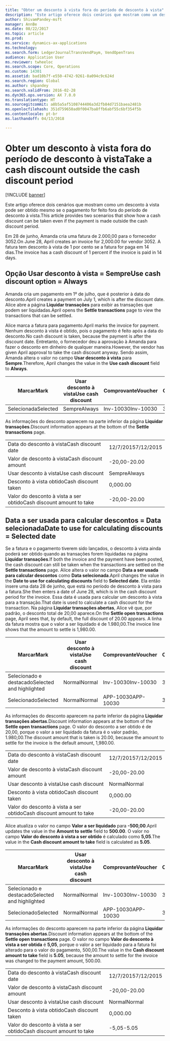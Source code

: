 ```yaml
---
title: "Obter um desconto à vista fora do período de desconto à vista"
description: "Este artigo oferece dois cenários que mostram como um desconto à vista pode ser obtido mesmo se o pagamento for feito fora do período de desconto à vista."
author: ShivamPandey-msft
manager: AnnBe
ms.date: 08/22/2017
ms.topic: article
ms.prod: 
ms.service: dynamics-ax-applications
ms.technology: 
ms.search.form: LedgerJournalTransVendPaym, VendOpenTrans
audience: Application User
ms.reviewer: twheeloc
ms.search.scope: Core, Operations
ms.custom: 14301
ms.assetid: bad10b7f-e550-4742-9261-8a094c9c624d
ms.search.region: Global
ms.author: shpandey
ms.search.validFrom: 2016-02-28
ms.dyn365.ops.version: AX 7.0.0
ms.translationtype: HT
ms.sourcegitcommit: a8b5a5af5108744406a3d2fb84d7151baea2481b
ms.openlocfilehash: 351d759650ad0f0047ba8ffb6abf55c6bf354f5b
ms.contentlocale: pt-br
ms.lasthandoff: 04/13/2018

---
```


# <a name="take-a-cash-discount-outside-the-cash-discount-period"></a><span data-ttu-id="aa2f3-103">Obter um desconto à vista fora do período de desconto à vista</span><span class="sxs-lookup"><span data-stu-id="aa2f3-103">Take a cash discount outside the cash discount period</span></span>

[!INCLUDE [banner](../includes/banner.md)]

<span data-ttu-id="aa2f3-104">Este artigo oferece dois cenários que mostram como um desconto à vista pode ser obtido mesmo se o pagamento for feito fora do período de desconto à vista.</span><span class="sxs-lookup"><span data-stu-id="aa2f3-104">This article provides two scenarios that show how a cash discount can be taken even if the payment is made outside the cash discount period.</span></span>

<span data-ttu-id="aa2f3-105">Em 28 de junho, Amanda cria uma fatura de 2.000,00 para o fornecedor 3052.</span><span class="sxs-lookup"><span data-stu-id="aa2f3-105">On June 28, April creates an invoice for 2,000.00 for vendor 3052.</span></span> <span data-ttu-id="aa2f3-106">A fatura tem desconto à vista de 1 por cento se a fatura for paga em 14 dias.</span><span class="sxs-lookup"><span data-stu-id="aa2f3-106">The invoice has a cash discount of 1 percent if the invoice is paid in 14 days.</span></span>

## <a name="use-cash-discount-option--always"></a><span data-ttu-id="aa2f3-107">Opção Usar desconto à vista = Sempre</span><span class="sxs-lookup"><span data-stu-id="aa2f3-107">Use cash discount option = Always</span></span>
<span data-ttu-id="aa2f3-108">Amanda cria um pagamento em 1º de julho, que é posterior à data do desconto.</span><span class="sxs-lookup"><span data-stu-id="aa2f3-108">April creates a payment on July 1, which is after the discount date.</span></span> <span data-ttu-id="aa2f3-109">Alice abre a página **Liquidar transações** para exibir as transações que podem ser liquidadas.</span><span class="sxs-lookup"><span data-stu-id="aa2f3-109">April opens the **Settle transactions** page to view the transactions that can be settled.</span></span> 

<span data-ttu-id="aa2f3-110">Alice marca a fatura para pagamento.</span><span class="sxs-lookup"><span data-stu-id="aa2f3-110">April marks the invoice for payment.</span></span> <span data-ttu-id="aa2f3-111">Nenhum desconto à vista é obtido, pois o pagamento é feito após a data do desconto.</span><span class="sxs-lookup"><span data-stu-id="aa2f3-111">No cash discount is taken, because the payment is after the discount date.</span></span> <span data-ttu-id="aa2f3-112">Entretanto, o fornecedor deu a aprovação à Amanda para fazer o desconto em dinheiro de qualquer maneira.</span><span class="sxs-lookup"><span data-stu-id="aa2f3-112">However, the vendor has given April approval to take the cash discount anyway.</span></span> <span data-ttu-id="aa2f3-113">Sendo assim, Amanda altera o valor no campo **Usar desconto à vista** para **Sempre**.</span><span class="sxs-lookup"><span data-stu-id="aa2f3-113">Therefore, April changes the value in the **Use cash discount** field to **Always**.</span></span>

| <span data-ttu-id="aa2f3-114">Marcar</span><span class="sxs-lookup"><span data-stu-id="aa2f3-114">Mark</span></span>     | <span data-ttu-id="aa2f3-115">Usar desconto à vista</span><span class="sxs-lookup"><span data-stu-id="aa2f3-115">Use cash discount</span></span> | <span data-ttu-id="aa2f3-116">Comprovante</span><span class="sxs-lookup"><span data-stu-id="aa2f3-116">Voucher</span></span>   | <span data-ttu-id="aa2f3-117">Conta</span><span class="sxs-lookup"><span data-stu-id="aa2f3-117">Account</span></span> | <span data-ttu-id="aa2f3-118">Data do desconto à vista</span><span class="sxs-lookup"><span data-stu-id="aa2f3-118">Cash discount date</span></span> | <span data-ttu-id="aa2f3-119">Data de conclusão</span><span class="sxs-lookup"><span data-stu-id="aa2f3-119">Due date</span></span>  | <span data-ttu-id="aa2f3-120">Fatura</span><span class="sxs-lookup"><span data-stu-id="aa2f3-120">Invoice</span></span> | <span data-ttu-id="aa2f3-121">Valor na moeda da transação</span><span class="sxs-lookup"><span data-stu-id="aa2f3-121">Amount in transaction currency</span></span> | <span data-ttu-id="aa2f3-122">Moeda</span><span class="sxs-lookup"><span data-stu-id="aa2f3-122">Currency</span></span> | <span data-ttu-id="aa2f3-123">Valor para liquidar</span><span class="sxs-lookup"><span data-stu-id="aa2f3-123">Amount to settle</span></span> |
|----------|-------------------|-----------|---------|--------------------|-----------|---------|--------------------------------|----------|------------------|
| <span data-ttu-id="aa2f3-124">Selecionada</span><span class="sxs-lookup"><span data-stu-id="aa2f3-124">Selected</span></span> | <span data-ttu-id="aa2f3-125">Sempre</span><span class="sxs-lookup"><span data-stu-id="aa2f3-125">Always</span></span>            | <span data-ttu-id="aa2f3-126">Inv-10030</span><span class="sxs-lookup"><span data-stu-id="aa2f3-126">Inv-10030</span></span> | <span data-ttu-id="aa2f3-127">3052</span><span class="sxs-lookup"><span data-stu-id="aa2f3-127">3052</span></span>    | <span data-ttu-id="aa2f3-128">28/6/2015</span><span class="sxs-lookup"><span data-stu-id="aa2f3-128">6/28/2015</span></span>          | <span data-ttu-id="aa2f3-129">12/7/2015</span><span class="sxs-lookup"><span data-stu-id="aa2f3-129">7/12/2015</span></span> | <span data-ttu-id="aa2f3-130">10030</span><span class="sxs-lookup"><span data-stu-id="aa2f3-130">10030</span></span>   | <span data-ttu-id="aa2f3-131">-2.000,00</span><span class="sxs-lookup"><span data-stu-id="aa2f3-131">-2,000.00</span></span>                      | <span data-ttu-id="aa2f3-132">USD</span><span class="sxs-lookup"><span data-stu-id="aa2f3-132">USD</span></span>      | <span data-ttu-id="aa2f3-133">-1.980,00</span><span class="sxs-lookup"><span data-stu-id="aa2f3-133">-1,980.00</span></span>        |

<span data-ttu-id="aa2f3-134">As informações do desconto aparecem na parte inferior da página **Liquidar transações**.</span><span class="sxs-lookup"><span data-stu-id="aa2f3-134">Discount information appears at the bottom of the **Settle transactions** page.</span></span>

|                              |           |
|------------------------------|-----------|
| <span data-ttu-id="aa2f3-135">Data do desconto à vista</span><span class="sxs-lookup"><span data-stu-id="aa2f3-135">Cash discount date</span></span>           | <span data-ttu-id="aa2f3-136">12/7/2015</span><span class="sxs-lookup"><span data-stu-id="aa2f3-136">7/12/2015</span></span> |
| <span data-ttu-id="aa2f3-137">Valor de desconto à vista</span><span class="sxs-lookup"><span data-stu-id="aa2f3-137">Cash discount amount</span></span>         | <span data-ttu-id="aa2f3-138">-20,00</span><span class="sxs-lookup"><span data-stu-id="aa2f3-138">-20.00</span></span>    |
| <span data-ttu-id="aa2f3-139">Usar desconto à vista</span><span class="sxs-lookup"><span data-stu-id="aa2f3-139">Use cash discount</span></span>            | <span data-ttu-id="aa2f3-140">Sempre</span><span class="sxs-lookup"><span data-stu-id="aa2f3-140">Always</span></span>    |
| <span data-ttu-id="aa2f3-141">Desconto à vista obtido</span><span class="sxs-lookup"><span data-stu-id="aa2f3-141">Cash discount taken</span></span>          | <span data-ttu-id="aa2f3-142">0,00</span><span class="sxs-lookup"><span data-stu-id="aa2f3-142">0.00</span></span>      |
| <span data-ttu-id="aa2f3-143">Valor do desconto à vista a ser obtido</span><span class="sxs-lookup"><span data-stu-id="aa2f3-143">Cash discount amount to take</span></span> | <span data-ttu-id="aa2f3-144">-20,00</span><span class="sxs-lookup"><span data-stu-id="aa2f3-144">-20.00</span></span>    |

## <a name="date-to-use-for-calculating-discounts--selected-date"></a><span data-ttu-id="aa2f3-145">Data a ser usada para calcular descontos = Data selecionada</span><span class="sxs-lookup"><span data-stu-id="aa2f3-145">Date to use for calculating discounts = Selected date</span></span>
<span data-ttu-id="aa2f3-146">Se a fatura e o pagamento tiverem sido lançados, o desconto à vista ainda poderá ser obtido quando as transações forem liquidadas na página **Liquidar transações**.</span><span class="sxs-lookup"><span data-stu-id="aa2f3-146">If both the invoice and the payment have been posted, the cash discount can still be taken when the transactions are settled on the **Settle transactions** page.</span></span> <span data-ttu-id="aa2f3-147">Alice altera o valor no campo **Data a ser usada para calcular descontos** como **Data selecionada**.</span><span class="sxs-lookup"><span data-stu-id="aa2f3-147">April changes the value in the **Date to use for calculating discounts** field to **Selected date**.</span></span> <span data-ttu-id="aa2f3-148">Ela então insere uma data 28 de junho, que está no período de desconto à vista para a fatura.</span><span class="sxs-lookup"><span data-stu-id="aa2f3-148">She then enters a date of June 28, which is in the cash discount period for the invoice.</span></span> <span data-ttu-id="aa2f3-149">Essa data é usada para calcular um desconto à vista para a transação.</span><span class="sxs-lookup"><span data-stu-id="aa2f3-149">That date is used to calculate a cash discount for the transaction.</span></span> <span data-ttu-id="aa2f3-150">Na página **Liquidar transações abertas**, Alice vê que, por padrão, o desconto total de 20,00 aparece.</span><span class="sxs-lookup"><span data-stu-id="aa2f3-150">On the **Settle open transactions** page, April sees that, by default, the full discount of 20.00 appears.</span></span> <span data-ttu-id="aa2f3-151">A linha da fatura mostra que o valor a ser liquidado é de 1.980,00.</span><span class="sxs-lookup"><span data-stu-id="aa2f3-151">The invoice line shows that the amount to settle is 1,980.00.</span></span>

| <span data-ttu-id="aa2f3-152">Marcar</span><span class="sxs-lookup"><span data-stu-id="aa2f3-152">Mark</span></span>                     | <span data-ttu-id="aa2f3-153">Usar desconto à vista</span><span class="sxs-lookup"><span data-stu-id="aa2f3-153">Use cash discount</span></span> | <span data-ttu-id="aa2f3-154">Comprovante</span><span class="sxs-lookup"><span data-stu-id="aa2f3-154">Voucher</span></span>   | <span data-ttu-id="aa2f3-155">Conta</span><span class="sxs-lookup"><span data-stu-id="aa2f3-155">Account</span></span> | <span data-ttu-id="aa2f3-156">Data do desconto à vista</span><span class="sxs-lookup"><span data-stu-id="aa2f3-156">Cash discount date</span></span> | <span data-ttu-id="aa2f3-157">Data de conclusão</span><span class="sxs-lookup"><span data-stu-id="aa2f3-157">Due date</span></span>  | <span data-ttu-id="aa2f3-158">Fatura</span><span class="sxs-lookup"><span data-stu-id="aa2f3-158">Invoice</span></span> | <span data-ttu-id="aa2f3-159">Valor na moeda da transação</span><span class="sxs-lookup"><span data-stu-id="aa2f3-159">Amount in transaction currency</span></span> | <span data-ttu-id="aa2f3-160">Moeda</span><span class="sxs-lookup"><span data-stu-id="aa2f3-160">Currency</span></span> | <span data-ttu-id="aa2f3-161">Valor para liquidar</span><span class="sxs-lookup"><span data-stu-id="aa2f3-161">Amount to settle</span></span> |
|--------------------------|-------------------|-----------|---------|--------------------|-----------|---------|--------------------------------|----------|------------------|
| <span data-ttu-id="aa2f3-162">Selecionado e destacado</span><span class="sxs-lookup"><span data-stu-id="aa2f3-162">Selected and highlighted</span></span> | <span data-ttu-id="aa2f3-163">Normal</span><span class="sxs-lookup"><span data-stu-id="aa2f3-163">Normal</span></span>            | <span data-ttu-id="aa2f3-164">Inv-10030</span><span class="sxs-lookup"><span data-stu-id="aa2f3-164">Inv-10030</span></span> | <span data-ttu-id="aa2f3-165">3052</span><span class="sxs-lookup"><span data-stu-id="aa2f3-165">3052</span></span>    | <span data-ttu-id="aa2f3-166">28/6/2015</span><span class="sxs-lookup"><span data-stu-id="aa2f3-166">6/28/2015</span></span>          | <span data-ttu-id="aa2f3-167">12/7/2015</span><span class="sxs-lookup"><span data-stu-id="aa2f3-167">7/12/2015</span></span> | <span data-ttu-id="aa2f3-168">10030</span><span class="sxs-lookup"><span data-stu-id="aa2f3-168">10030</span></span>   | <span data-ttu-id="aa2f3-169">-2.000,00</span><span class="sxs-lookup"><span data-stu-id="aa2f3-169">-2,000.00</span></span>                      | <span data-ttu-id="aa2f3-170">USD</span><span class="sxs-lookup"><span data-stu-id="aa2f3-170">USD</span></span>      | <span data-ttu-id="aa2f3-171">-1.980,00</span><span class="sxs-lookup"><span data-stu-id="aa2f3-171">-1,980.00</span></span>        |
| <span data-ttu-id="aa2f3-172">Selecionado</span><span class="sxs-lookup"><span data-stu-id="aa2f3-172">Selected</span></span>                 | <span data-ttu-id="aa2f3-173">Normal</span><span class="sxs-lookup"><span data-stu-id="aa2f3-173">Normal</span></span>            | <span data-ttu-id="aa2f3-174">APP-10030</span><span class="sxs-lookup"><span data-stu-id="aa2f3-174">APP-10030</span></span> | <span data-ttu-id="aa2f3-175">3052</span><span class="sxs-lookup"><span data-stu-id="aa2f3-175">3052</span></span>    | <span data-ttu-id="aa2f3-176">15/7/2015</span><span class="sxs-lookup"><span data-stu-id="aa2f3-176">7/15/2015</span></span>          | <span data-ttu-id="aa2f3-177">15/7/2015</span><span class="sxs-lookup"><span data-stu-id="aa2f3-177">7/15/2015</span></span> |         | <span data-ttu-id="aa2f3-178">500,00</span><span class="sxs-lookup"><span data-stu-id="aa2f3-178">500.00</span></span>                         | <span data-ttu-id="aa2f3-179">USD</span><span class="sxs-lookup"><span data-stu-id="aa2f3-179">USD</span></span>      | <span data-ttu-id="aa2f3-180">500,00</span><span class="sxs-lookup"><span data-stu-id="aa2f3-180">500.00</span></span>           |

<span data-ttu-id="aa2f3-181">As informações do desconto aparecem na parte inferior da página **Liquidar transações abertas**.</span><span class="sxs-lookup"><span data-stu-id="aa2f3-181">Discount information appears at the bottom of the **Settle open transactions** page.</span></span> <span data-ttu-id="aa2f3-182">O valor do desconto a ser obtido é de 20,00, porque o valor a ser liquidado da fatura é o valor padrão, 1.980,00.</span><span class="sxs-lookup"><span data-stu-id="aa2f3-182">The discount amount that is taken is 20.00, because the amount to settle for the invoice is the default amount, 1,980.00.</span></span>

|                              |           |
|------------------------------|-----------|
| <span data-ttu-id="aa2f3-183">Data do desconto à vista</span><span class="sxs-lookup"><span data-stu-id="aa2f3-183">Cash discount date</span></span>           | <span data-ttu-id="aa2f3-184">12/7/2015</span><span class="sxs-lookup"><span data-stu-id="aa2f3-184">7/12/2015</span></span> |
| <span data-ttu-id="aa2f3-185">Valor de desconto à vista</span><span class="sxs-lookup"><span data-stu-id="aa2f3-185">Cash discount amount</span></span>         | <span data-ttu-id="aa2f3-186">-20,00</span><span class="sxs-lookup"><span data-stu-id="aa2f3-186">-20.00</span></span>    |
| <span data-ttu-id="aa2f3-187">Usar desconto à vista</span><span class="sxs-lookup"><span data-stu-id="aa2f3-187">Use cash discount</span></span>            | <span data-ttu-id="aa2f3-188">Normal</span><span class="sxs-lookup"><span data-stu-id="aa2f3-188">Normal</span></span>    |
| <span data-ttu-id="aa2f3-189">Desconto à vista obtido</span><span class="sxs-lookup"><span data-stu-id="aa2f3-189">Cash discount taken</span></span>          | <span data-ttu-id="aa2f3-190">0,00</span><span class="sxs-lookup"><span data-stu-id="aa2f3-190">0.00</span></span>      |
| <span data-ttu-id="aa2f3-191">Valor do desconto à vista a ser obtido</span><span class="sxs-lookup"><span data-stu-id="aa2f3-191">Cash discount amount to take</span></span> | <span data-ttu-id="aa2f3-192">-20,00</span><span class="sxs-lookup"><span data-stu-id="aa2f3-192">-20.00</span></span>    |

<span data-ttu-id="aa2f3-193">Alice atualiza o valor no campo **Valor a ser liquidado** para **-500,00**.</span><span class="sxs-lookup"><span data-stu-id="aa2f3-193">April updates the value in the **Amount to settle** field to **500.00**.</span></span> <span data-ttu-id="aa2f3-194">O valor no campo **Valor do desconto à vista a ser obtido** é calculado como **5,05**.</span><span class="sxs-lookup"><span data-stu-id="aa2f3-194">The value in the **Cash discount amount to take** field is calculated as **5.05**.</span></span>

| <span data-ttu-id="aa2f3-195">Marcar</span><span class="sxs-lookup"><span data-stu-id="aa2f3-195">Mark</span></span>                     | <span data-ttu-id="aa2f3-196">Usar desconto à vista</span><span class="sxs-lookup"><span data-stu-id="aa2f3-196">Use cash discount</span></span> | <span data-ttu-id="aa2f3-197">Comprovante</span><span class="sxs-lookup"><span data-stu-id="aa2f3-197">Voucher</span></span>   | <span data-ttu-id="aa2f3-198">Conta</span><span class="sxs-lookup"><span data-stu-id="aa2f3-198">Account</span></span> | <span data-ttu-id="aa2f3-199">Data</span><span class="sxs-lookup"><span data-stu-id="aa2f3-199">Date</span></span>      | <span data-ttu-id="aa2f3-200">Data de conclusão</span><span class="sxs-lookup"><span data-stu-id="aa2f3-200">Due date</span></span>  | <span data-ttu-id="aa2f3-201">Fatura</span><span class="sxs-lookup"><span data-stu-id="aa2f3-201">Invoice</span></span> | <span data-ttu-id="aa2f3-202">Valor na moeda da transação</span><span class="sxs-lookup"><span data-stu-id="aa2f3-202">Amount in transaction currency</span></span> | <span data-ttu-id="aa2f3-203">Moeda</span><span class="sxs-lookup"><span data-stu-id="aa2f3-203">Currency</span></span> | <span data-ttu-id="aa2f3-204">Valor para liquidar</span><span class="sxs-lookup"><span data-stu-id="aa2f3-204">Amount to settle</span></span> |
|--------------------------|-------------------|-----------|---------|-----------|-----------|---------|--------------------------------|----------|------------------|
| <span data-ttu-id="aa2f3-205">Selecionado e destacado</span><span class="sxs-lookup"><span data-stu-id="aa2f3-205">Selected and highlighted</span></span> | <span data-ttu-id="aa2f3-206">Normal</span><span class="sxs-lookup"><span data-stu-id="aa2f3-206">Normal</span></span>            | <span data-ttu-id="aa2f3-207">Inv-10030</span><span class="sxs-lookup"><span data-stu-id="aa2f3-207">Inv-10030</span></span> | <span data-ttu-id="aa2f3-208">3052</span><span class="sxs-lookup"><span data-stu-id="aa2f3-208">3052</span></span>    | <span data-ttu-id="aa2f3-209">28/6/2015</span><span class="sxs-lookup"><span data-stu-id="aa2f3-209">6/28/2015</span></span> | <span data-ttu-id="aa2f3-210">12/7/2015</span><span class="sxs-lookup"><span data-stu-id="aa2f3-210">7/12/2015</span></span> | <span data-ttu-id="aa2f3-211">10030</span><span class="sxs-lookup"><span data-stu-id="aa2f3-211">10030</span></span>   | <span data-ttu-id="aa2f3-212">2.000,00</span><span class="sxs-lookup"><span data-stu-id="aa2f3-212">2,000.00</span></span>                       | <span data-ttu-id="aa2f3-213">USD</span><span class="sxs-lookup"><span data-stu-id="aa2f3-213">USD</span></span>      | <span data-ttu-id="aa2f3-214">-500,00</span><span class="sxs-lookup"><span data-stu-id="aa2f3-214">-500.00</span></span>          |
| <span data-ttu-id="aa2f3-215">Selecionado</span><span class="sxs-lookup"><span data-stu-id="aa2f3-215">Selected</span></span>                 | <span data-ttu-id="aa2f3-216">Normal</span><span class="sxs-lookup"><span data-stu-id="aa2f3-216">Normal</span></span>            | <span data-ttu-id="aa2f3-217">APP-10030</span><span class="sxs-lookup"><span data-stu-id="aa2f3-217">APP-10030</span></span> | <span data-ttu-id="aa2f3-218">3052</span><span class="sxs-lookup"><span data-stu-id="aa2f3-218">3052</span></span>    | <span data-ttu-id="aa2f3-219">15/7/2015</span><span class="sxs-lookup"><span data-stu-id="aa2f3-219">7/15/2015</span></span> | <span data-ttu-id="aa2f3-220">15/7/2015</span><span class="sxs-lookup"><span data-stu-id="aa2f3-220">7/15/2015</span></span> |         | <span data-ttu-id="aa2f3-221">500,00</span><span class="sxs-lookup"><span data-stu-id="aa2f3-221">500.00</span></span>                         | <span data-ttu-id="aa2f3-222">USD</span><span class="sxs-lookup"><span data-stu-id="aa2f3-222">USD</span></span>      | <span data-ttu-id="aa2f3-223">500,00</span><span class="sxs-lookup"><span data-stu-id="aa2f3-223">500.00</span></span>           |

<span data-ttu-id="aa2f3-224">As informações do desconto aparecem na parte inferior da página **Liquidar transações abertas**.</span><span class="sxs-lookup"><span data-stu-id="aa2f3-224">Discount information appears at the bottom of the **Settle open transactions** page.</span></span> <span data-ttu-id="aa2f3-225">O valor no campo **Valor do desconto à vista a ser obtida** é **5,05**, porque o valor a ser liquidado para a fatura foi alterado para o valor do pagamento, 500,00.</span><span class="sxs-lookup"><span data-stu-id="aa2f3-225">The value in the **Cash discount amount to take** field is **5.05**, because the amount to settle for the invoice was changed to the payment amount, 500.00.</span></span>

|                              |           |
|------------------------------|-----------|
| <span data-ttu-id="aa2f3-226">Data do desconto à vista</span><span class="sxs-lookup"><span data-stu-id="aa2f3-226">Cash discount date</span></span>           | <span data-ttu-id="aa2f3-227">12/7/2015</span><span class="sxs-lookup"><span data-stu-id="aa2f3-227">7/12/2015</span></span> |
| <span data-ttu-id="aa2f3-228">Valor de desconto à vista</span><span class="sxs-lookup"><span data-stu-id="aa2f3-228">Cash discount amount</span></span>         | <span data-ttu-id="aa2f3-229">-20,00</span><span class="sxs-lookup"><span data-stu-id="aa2f3-229">-20.00</span></span>    |
| <span data-ttu-id="aa2f3-230">Usar desconto à vista</span><span class="sxs-lookup"><span data-stu-id="aa2f3-230">Use cash discount</span></span>            | <span data-ttu-id="aa2f3-231">Normal</span><span class="sxs-lookup"><span data-stu-id="aa2f3-231">Normal</span></span>    |
| <span data-ttu-id="aa2f3-232">Desconto à vista obtido</span><span class="sxs-lookup"><span data-stu-id="aa2f3-232">Cash discount taken</span></span>          | <span data-ttu-id="aa2f3-233">0,00</span><span class="sxs-lookup"><span data-stu-id="aa2f3-233">0.00</span></span>      |
| <span data-ttu-id="aa2f3-234">Valor do desconto à vista a ser obtido</span><span class="sxs-lookup"><span data-stu-id="aa2f3-234">Cash discount amount to take</span></span> | <span data-ttu-id="aa2f3-235">-5,05</span><span class="sxs-lookup"><span data-stu-id="aa2f3-235">-5.05</span></span>     |






